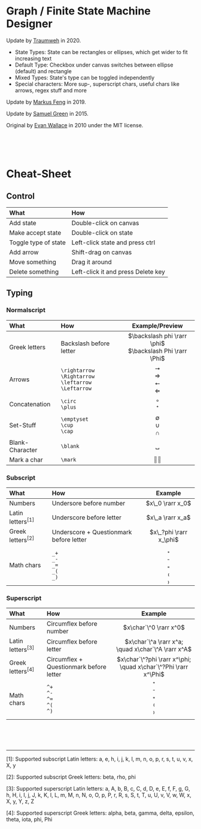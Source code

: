 # Graph / Finite State Machine Designer

Update by [Traumweh](https://traumweh.tk) in 2020.
- State Types: State can be rectangles or ellipses, which get wider to fit increasing text
- Default Type: Checkbox under canvas switches between ellipse (default) and rectangle
- Mixed Types: State's type can be toggled independently
- Special characters: More sup-, superscript chars, useful chars like arrows, regex stuff and more

Update by [Markus Feng](https://markusfeng.com) in 2019.

Update by [Samuel Green](http://sa.muel.green/fsm/) in 2015.

Original by [Evan Wallace](http://madebyevan.com/fsm) in 2010 under the MIT license.

<br><br><br>

# Cheat-Sheet
## Control
| What | How |
| :--- | :-- |
| Add state | Double-click on canvas |
| Make accept state | Double-click on state |
| Toggle type of state | Left-click state and press ctrl |
| Add arrow | Shift-drag on canvas |
| Move something | Drag it around |
| Delete something | Left-click it and press Delete key |

## Typing
### Normalscript
| What | How | Example/Preview |
| :--- | :--- | :--: |
| Greek letters | Backslash before letter | $\backslash phi \rarr \phi$<br>$\backslash Phi \rarr \Phi$ |
| Arrows | `\rightarrow`<br>`\Rightarrow`<br>`\leftarrow`<br>`\Leftarrow` | ⭢<br>⇒<br>⭠<br>⇐ |
| Concatenation | `\circ`<br>`\plus` | ∘<br>⁺ |
| Set-Stuff | `\emptyset`<br>`\cup`<br>`\cap` | ∅<br>∪<br>∩ |
| Blank-Character | `\blank` | ␣ |
| Mark a char | `\mark` | <span style="color: #888">◌</span>&#2091; |

### Subscript
|What|How|Example|
|:---|:---|:--:|
| Numbers | Undersore before number | $x\_0 \rarr x_0$ |
| Latin letters<sup>[1]</sup> | Underscore before letter | $x\_a \rarr x_a$ |
| Greek letters<sup>[2]</sup> | Underscore + Questionmark before letter | $x\_?phi \rarr x_\phi$ |
| Math chars | `_+`<br>`_-`<br>`_=`<br>`_(`<br>`_)` | ₊<br>₋<br>₌<br>₍<br>₎ |

### Superscript
|What|How|Example|
|:---|:---|:--:|
| Numbers | Circumflex before number | $x\char`\^0 \rarr x^0$ |
| Latin letters<sup>[3]</sup> | Circumflex before letter | $x\char`\^a \rarr x^a; \quad x\char`\^A \rarr x^A$ |
| Greek letters<sup>[4]</sup> | Circumflex + Questionmark before letter | $x\char`\^?phi \rarr x^\phi; \quad x\char`\^?Phi \rarr x^\Phi$ |
| Math chars | `^+`<br>`^-`<br>`^=`<br>`^(`<br>`^)` | ⁺<br>⁻<br>⁼<br>⁽<br>⁾ |

<br><br><br>

---
<a name="latin1">[1]</a>: Supported subscript Latin letters: a, e, h, i, j, k, l, m, n, o, p, r, s, t, u, v, x, X, y

<a name="greek1">[2]</a>: Supported subscript Greek letters: beta, rho, phi

<a name="latin2">[3]</a>: Supported superscript Latin letters: a, A, b, B, c, C, d, D, e, E, f, F, g, G, h, H, i, I, j, J, k, K, l, L, m, M, n, N, o, O, p, P, r, R, s, S, t, T, u, U, v, V, w, W, x, X, y, Y, z, Z

<a name="greek2">[4]</a>: Supported superscript Greek letters: alpha, beta, gamma, delta, epsilon, theta, iota, phi, Phi